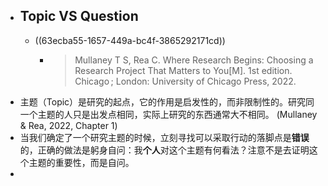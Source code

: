 - ## Topic VS Question
	- ((63ecba55-1657-449a-bc4f-3865292171cd))
		- >Mullaney T S, Rea C. Where Research Begins: Choosing a Research Project That Matters to You[M]. 1st  edition. Chicago ; London: University of Chicago Press, 2022.
- 主题（Topic）是研究的起点，它的作用是启发性的，而非限制性的。研究同一个主题的人只是出发点相同，实际上研究的东西通常大不相同。 (Mullaney & Rea, 2022, Chapter 1)
- 当我们确定了一个研究主题的时候，立刻寻找可以采取行动的落脚点是**错误**的，正确的做法是躬身自问：我**个人**对这个主题有何看法？注意不是去证明这个主题的重要性，而是自问。
-